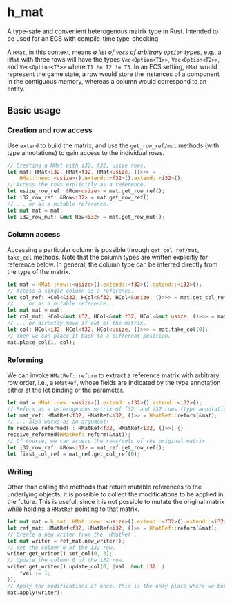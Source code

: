 # h_mat

A type-safe and convenient heterogenous matrix type in Rust. Intended to be used for an ECS with compile-time type-checking. 

A `HMat`, in this context, means *a list of `Vec`s of arbitrary `Option` types*, e.g., a `HMat` with three rows will have the types `Vec<Option<T1>>`, `Vec<Option<T2>>`, and `Vec<Option<T3>>` where `T1 != T2 != T3`. In an ECS setting, `HMat` would represent the game state, a row would store the instances of a component in the contiguous memory, whereas a column would correspond to an entity.

## Basic usage

### Creation and row access

Use `extend` to build the matrix, and use the `get_row_ref/mut` methods (with type annotations) to gain access to the individual rows.

```rust
// Creating a HMat with i32, f32, usize rows.
let mat: HMat<i32, HMat<f32, HMat<usize, ()>>> = 
    HMat::new::<usize>().extend::<f32>().extend::<i32>();
// Access the rows explicitly as a reference.
let usize_row_ref: &Row<usize> = mat.get_row_ref();
let i32_row_ref: &Row<i32> = mat.get_row_ref();
// ... or as a mutable reference.
let mut mat = mat;
let i32_row_mut: &mut Row<i32> = mat.get_row_mut();
```

### Column access

Accessing a particular column is possible through `get_col_ref/mut`, `take_col` methods. Note that the column types are written explicitly for reference below. In general, the column type can be inferred directly from the type of the matrix.

```rust
let mat = HMat::new::<usize>().extend::<f32>().extend::<i32>();
// Access a single column as a reference.
let col_ref: HCol<&i32, HCol<&f32, HCol<&usize, ()>>> = mat.get_col_ref(0);
// ... or as a mutable reference...
let mut mat = mat;
let col_mut: HCol<&mut i32, HCol<&mut f32, HCol<&mut usize, ()>>> = mat.get_col_mut(0);
// ... or directly move it out of the matrix.
let col: HCol<i32, HCol<f32, HCol<usize, ()>>> = mat.take_col(0);
// Then we can place it back to a different position.
mat.place_col(1, col);
```

### Reforming

We can invoke `HMatRef::reform` to extract a reference matrix with arbitrary row order, i.e., a `HMatRef`, whose fields are indicated by the type annotation either at the let binding or the parameter. 

```rust
let mat = HMat::new::<usize>().extend::<f32>().extend::<i32>();
// Reform as a heterogenous matrix of f32, and i32 rows (type annotations are necessary!)
let mat_ref: HMatRef<f32, HMatRef<i32, ()>> = HMatRef::reform(&mat);
// ... also works as an argument!
fn receive_reformed(_: HMatRef<f32, HMatRef<i32, ()>>) {}
receive_reformed(HMatRef::reform(&mat));
// Of course, we can access the rows/cols of the original matrix.
let i32_row_ref: &Row<i32> = mat_ref.get_row_ref();
let first_col_ref = mat_ref.get_col_ref(0);
```

### Writing

Other than calling the methods that return mutable references to the underlying objects, it is possible to collect the modifications to be applied in the future. This is useful, since it is not possible to mutate the original matrix while holding a `HMatRef` pointing to that matrix.

```rust
let mut mat = h_mat::HMat::new::<usize>().extend::<f32>().extend::<i32>();
let ref_mat: HMatRef<f32, HMatRef<i32, ()>> = HMatRef::reform(&mat);
// Create a new writer from the `HMatRef`.
let mut writer = ref_mat.new_writer();
// Set the column 0 of the i32 row.
writer.get_writer().set_col(0, 3);
// Update the column 0 of the i32 row.
writer.get_writer().update_col(0, |val: &mut i32| {
    *val += 1;
});
// Apply the modifications at once. This is the only place where we borrow `mat` by mutable reference.
mat.apply(writer);
```
